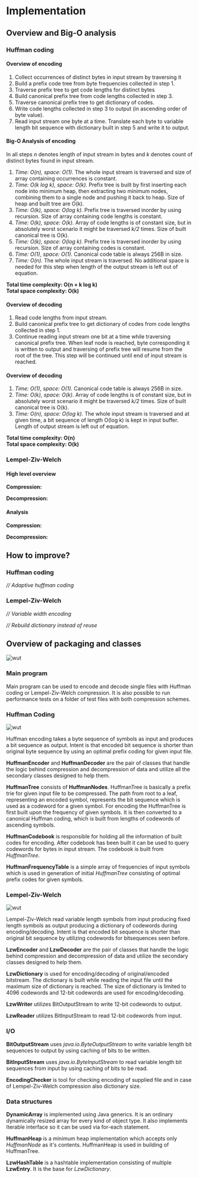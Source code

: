 # Implementation

## Overview and Big-O analysis
### Huffman coding
#### Overview of encoding
1. Collect occurrences of distinct bytes in input stream by traversing it
2. Build a prefix code tree from byte frequencies collected in step 1.
3. Traverse prefix tree to get code lengths for distinct bytes
4. Build canonical prefix tree from code lengths collected in step 3.
5. Traverse canonical prefix tree to get dictionary of codes.
6. Write code lengths collected in step 3 to output (in ascending order of byte value).
7. Read input stream one byte at a time. Translate each byte to variable length bit sequence with dictionary built in step 5 and write it to output.

#### Big-O Analysis of encoding
In all steps *n* denotes length of input stream in bytes and *k* denotes count of distinct bytes found in input stream.
1. *Time: O(n), space: O(1).* The whole input stream is traversed and size of array containing occurrences is constant.
2. *Time: O(k log k), space: O(k).* Prefix tree is built by first inserting each node into minimum heap, then extracting two minimum nodes, combining them to a single node and pushing it back to heap. Size of heap and built tree are O(k).
3. *Time: O(k), space: O(log k).* Prefix tree is traversed inorder by using recursion. Size of array containing code lengths is constant.
4. *Time: O(k), space: O(k).* Array of code lengths is of constant size, but in absolutely worst scenario it might be traversed *k/2* times. Size of built canonical tree is O(k).
5. *Time: O(k), space: O(log k).* Prefix tree is traversed inorder by using recursion. Size of array containing codes is constant.
6. *Time: O(1), space: O(1).* Canonical code table is always 256B in size.
7. *Time: O(n).* The whole input stream is traversed. No additional space is needed for this step when length of the output stream is left out of equation.

**Total time complexity: O(n + k log k)**  
**Total space complexity: O(k)**

#### Overview of decoding
1. Read code lengths from input stream.
2. Build canonical prefix tree to get dictionary of codes from code lengths collected in step 1.
3. Continue reading input stream one bit at a time while traversing canonical prefix tree. When leaf node is reached, byte corresponding it is written to output and traversing of prefix tree will resume from the root of the tree. This step will be continued until end of input stream is reached.

#### Overview of decoding
1. *Time: O(1), space: O(1).* Canonical code table is always 256B in size.
2. *Time: O(k), space: O(k).* Array of code lengths is of constant size, but in absolutely worst scenario it might be traversed *k/2* times. Size of built canonical tree is O(k).
3. *Time: O(n), space: O(log k).* The whole input stream is traversed and at given time, a bit sequence of length O(log k) is kept in input buffer. Length of output stream is left out of equation.


**Total time complexity: O(n)**  
**Total space complexity: O(k)**

### Lempel-Ziv-Welch
#### High level overview
**Compression:**

**Decompression:**

#### Analysis
**Compression:**

**Decompression:**

## How to improve?
### Huffman coding
*// Adaptive huffman coding*

### Lempel-Ziv-Welch
*// Variable width encoding*

*// Rebuild dictionary instead of reuse*

## Overview of packaging and classes
![wut](pics/packagediagram.png)

### Main program
Main program can be used to encode and decode single files with Huffman coding or Lempel-Ziv-Welch compression. It is also possible to run performance tests on a folder of test files with both compression schemes.

### Huffman Coding
![wut](pics/huffmanclasses.png)

Huffman encoding takes a byte sequence of symbols as input and produces a bit sequence as output. Intent is that encoded bit sequence is shorter than original byte sequence by using an optimal prefix coding for given input file.

**HuffmanEncoder** and **HuffmanDecoder** are the pair of classes that handle the logic behind compression and decompression of data and utilize all the secondary classes designed to help them.

**HuffmanTree** consists of **HuffmanNodes**. HuffmanTree is basically a prefix trie for given input file to be compressed. The path from root to a leaf, representing an encoded symbol, represents the bit sequence which is used as a codeword for a given symbol. For encoding the HuffmanTree is first built upon the frequency of given symbols. It is then converted to a canonical Huffman coding, which is built from lengths of codewords of ascending symbols.

**HuffmanCodebook** is responsible for holding all the information of built codes for encoding. After codebook has been built it can be used to query codewords for bytes in input stream. The codebook is built from *HuffmanTree*.

**HuffmanFrequencyTable** is a simple array of frequencies of input symbols which is used in generation of initial *HuffmanTree* consisting of optimal prefix codes for given symbols.

### Lempel-Ziv-Welch
![wut](pics/lzwclasses.png)

Lempel-Ziv-Welch read variable length symbols from input producing fixed length symbols as output producing a dictionary of codewords during encoding/decoding. Intent is that encoded bit sequence is shorter than original bit sequence by utilizing codewords for bitsequences seen before.

**LzwEncoder** and **LzwDecoder** are the pair of classes that handle the logic behind compression and decompression of data and utilize the secondary classes designed to help them.

**LzwDictionary** is used for encoding/decoding of original/encoded bitstream. The dictionary is built while reading the input file until the maximum size of dictionary is reached. The size of dictionary is limited to 4096 codewords and 12-bit codewords are used for encoding/decoding.

**LzwWriter** utilizes BitOutputStream to write 12-bit codewords to output. 

**LzwReader** utilizes BitInputStream to read 12-bit codewords from input.

### I/O
**BitOutputStream** uses *java.io.ByteOutputStream* to write variable length bit sequences to output by using caching of bits to be written.

**BitInputStream** uses *java.io.ByteInputStream* to read variable length bit sequences from input by using caching of bits to be read.

**EncodingChecker** is tool for checking encoding of supplied file and in case of Lempel-Ziv-Welch compression also dictionary size.

### Data structures
**DynamicArray** is implemented using Java generics. It is an ordinary dynamically resized array for every kind of object type. It also implements Iterable<T> interface so it can be used via for-each statement.

**HuffmanHeap** is a minimum heap implementation which accepts only *HuffmanNode* as it's contents. HuffmanHeap is used in building of HuffmanTree.

**LzwHashTable** is a hashtable implementation consisting of multiple **LzwEntry**. It is the base for *LzwDictionary*.